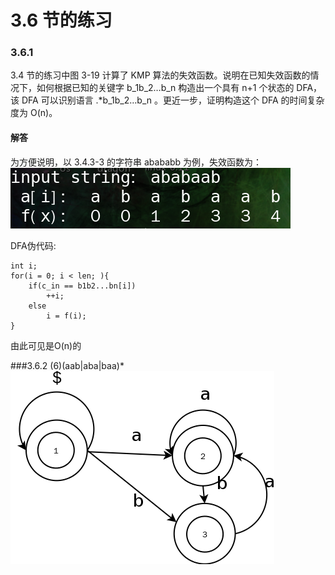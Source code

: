 # 3.6 节的练习

### 3.6.1

3.4 节的练习中图 3-19 计算了 KMP 算法的失效函数。说明在已知失效函数的情况下，如何根据已知的关键字 b_1b_2…b_n 构造出一个具有 n+1 个状态的 DFA，该 DFA 可以识别语言 .*b_1b_2…b_n 。更近一步，证明构造这个 DFA 的时间复杂度为 O(n)。

#### 解答

为方便说明，以 3.4.3-3 的字符串 abababb 为例，失效函数为：
![3.6.1](image/1.png)

DFA伪代码:
	
	int i;
	for(i = 0; i < len; ){
		if(c_in == b1b2...bn[i]) 
			++i;
		else 
			i = f(i);
	}
由此可见是O(n)的

###3.6.2
(6)(aab|aba|baa)*
![3.6.2](image/2.png)
